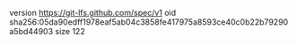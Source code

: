 version https://git-lfs.github.com/spec/v1
oid sha256:05da90edff1978eaf5ab04c3858fe417975a8593ce40c0b22b79290a5bd44903
size 122
